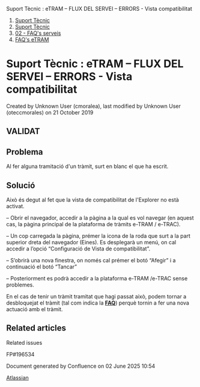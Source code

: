 Suport Tècnic : eTRAM – FLUX DEL SERVEI – ERRORS - Vista compatibilitat  

1.  [Suport Tècnic](index.html)
2.  [Suport Tècnic](13893782.html)
3.  [02 - FAQ's serveis](26313393.html)
4.  [FAQ's eTRAM](28705567.html)

Suport Tècnic : eTRAM – FLUX DEL SERVEI – ERRORS - Vista compatibilitat
=======================================================================

Created by Unknown User (cmoralea), last modified by Unknown User (oteccmorales) on 21 October 2019

VALIDAT
-------

Problema
--------

Al fer alguna tramitació d'un tràmit, surt en blanc el que ha escrit.

Solució
-------

Això és degut al fet que la vista de compatibilitat de l'Explorer no està activat.

– Obrir el navegador, accedir a la pàgina a la qual es vol navegar (en aquest cas, la pàgina principal de la plataforma de tràmits e-TRAM / e-TRAC).

– Un cop carregada la pàgina, prémer la icona de la roda que surt a la part superior dreta del navegador (Eines). Es desplegarà un menú, on cal accedir a l’opció “Configuració de Vista de compatibilitat”.

– S’obrirà una nova finestra, on només cal prémer el botó “Afegir” i a continuació el botó “Tancar”

– Posteriorment es podrà accedir a la plataforma e-TRAM /e-TRAC sense problemes.

En el cas de tenir un tràmit tramitat que hagi passat això, podem tornar a desbloquejat el tràmit (tal com indica la **[FAQ](26313180.html)**) perquè tornin a fer una nova actuació amb el tràmit.

Related articles
----------------

  

Related issues

FP#196534

Document generated by Confluence on 02 June 2025 10:54

[Atlassian](http://www.atlassian.com/)